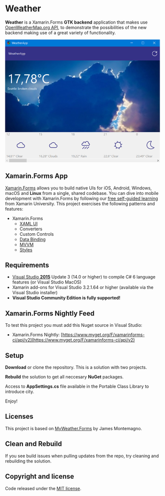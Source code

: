# Weather

**Weather** is a Xamarin.Forms **GTK backend** application that makes use [OpenWeatherMap.org API](https://openweathermap.org/api), to demonstrate the possibilities of the new backend making use of a great variety of functionality.

<img src="images/weatherapp.png" alt="WeatherApp" Width="800" />

## Xamarin.Forms App 

[Xamarin.Forms](https://www.xamarin.com/forms) allows you to build native UIs for iOS, Android, Windows, macOS and **Linux** from a single, shared codebase. You can dive into mobile development with Xamarin.Forms by following our [free self-guided learning](https://university.xamarin.com/classes/track/self-guided) from Xamarin University. This project exercises the following patterns and features:

* Xamarin.Forms
  * [XAML UI](https://developer.xamarin.com/guides/xamarin-forms/xaml/xaml-basics/)
  * Converters
  * Custom Controls
  * [Data Binding](https://developer.xamarin.com/guides/xamarin-forms/xaml/xaml-basics/data_binding_basics/)
  * [MVVM](https://developer.xamarin.com/guides/xamarin-forms/xaml/xaml-basics/data_bindings_to_mvvm/)
  * [Styles](https://developer.xamarin.com/guides/xamarin-forms/user-interface/styles/)
  
## Requirements

* [Visual Studio __2015__](https://www.visualstudio.com/en-us/products/vs-2015-product-editions.aspx) Update 3 (14.0 or higher) to compile C# 6 language features (or Visual Studio MacOS)
* Xamarin add-ons for Visual Studio 3.2.1.64 or higher (available via the Visual Studio installer)
* __Visual Studio Community Edition is fully supported!__

## Xamarin.Forms Nightly Feed

To test this project you must add this Nuget source in Visual Studio:

- Xamarin.Forms Nightly: [https://www.myget.org/F/xamarinforms-ci/api/v2](https://www.myget.org/F/xamarinforms-ci/api/v2)

## Setup

**Download** or clone the repository. This is a solution with two projects.

**Rebuild** the solution to get all neccesary **NuGet** packages.

Access to **AppSettings.cs** file available in the Portable Class Library to introduce city.

Enjoy!

## Licenses

This project is based on [MyWeather.Forms](https://github.com/jamesmontemagno/MyWeather.Forms) by James Montemagno.
 
## Clean and Rebuild

If you see build issues when pulling updates from the repo, try cleaning and rebuilding the solution.

## Copyright and license

Code released under the [MIT license](https://opensource.org/licenses/MIT).
